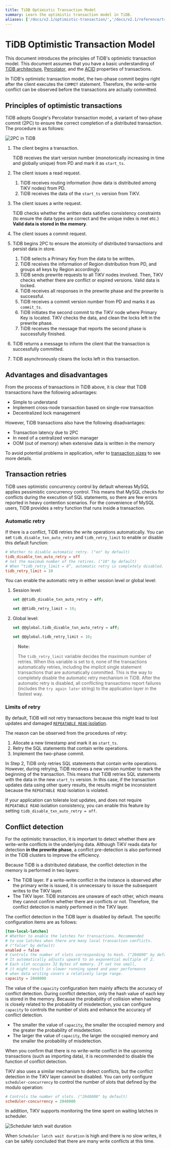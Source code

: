 ```yaml
---
title: TiDB Optimistic Transaction Model
summary: Learn the optimistic transaction model in TiDB.
aliases: ['/docs/v2.1/optimistic-transaction/','/docs/v2.1/reference/transactions/transaction-optimistic/','/docs/v2.1/reference/transactions/transaction-model/']
---
```


# TiDB Optimistic Transaction Model

This document introduces the principles of TiDB's optimistic transaction model. This document assumes that you have a basic understanding of [TiDB architecture](/architecture.md), [Percolator](https://ai.google/research/pubs/pub36726), and the [ACID](/glossary.md#acid) properties of transactions.

In TiDB's optimistic transaction model, the two-phase commit begins right after the client executes the `COMMIT` statement. Therefore, the write-write conflict can be observed before the transactions are actually committed.

## Principles of optimistic transactions

TiDB adopts Google's Percolator transaction model, a variant of two-phase commit (2PC) to ensure the correct completion of a distributed transaction. The procedure is as follows:

![2PC in TiDB](https://docs-download.pingcap.com/media/images/docs/2pc-in-tidb.png)

1. The client begins a transaction.

    TiDB receives the start version number (monotonically increasing in time and globally unique) from PD and mark it as `start_ts`.

2. The client issues a read request.
    1. TiDB receives routing information (how data is distributed among TiKV nodes) from PD.
    2. TiDB receives the data of the `start_ts` version from TiKV.

3. The client issues a write request.

    TiDB checks whether the written data satisfies consistency constraints (to ensure the data types are correct and the unique index is met etc.) **Valid data is stored in the memory**.

4. The client issues a commit request.

5. TiDB begins 2PC to ensure the atomicity of distributed transactions and persist data in store.

    1. TiDB selects a Primary Key from the data to be written.
    2. TiDB receives the information of Region distribution from PD, and groups all keys by Region accordingly.
    3. TiDB sends prewrite requests to all TiKV nodes involved. Then, TiKV checks whether there are conflict or expired versions. Valid data is locked.
    4. TiDB receives all responses in the prewrite phase and the prewrite is successful.
    5. TiDB receives a commit version number from PD and marks it as `commit_ts`.
    6. TiDB initiates the second commit to the TiKV node where Primary Key is located. TiKV checks the data, and clean the locks left in the prewrite phase.
    7. TiDB receives the message that reports the second phase is successfully finished.

6. TiDB returns a message to inform the client that the transaction is successfully committed.

7. TiDB asynchronously cleans the locks left in this transaction.

## Advantages and disadvantages

From the process of transactions in TiDB above, it is clear that TiDB transactions have the following advantages:

* Simple to understand
* Implement cross-node transaction based on single-row transaction
* Decentralized lock management

However, TiDB transactions also have the following disadvantages:

* Transaction latency due to 2PC
* In need of a centralized version manager
* OOM (out of memory) when extensive data is written in the memory

To avoid potential problems in application, refer to [transaction sizes](/transaction-overview.md#transaction-sizes) to see more details.

## Transaction retries

TiDB uses optimistic concurrency control by default whereas MySQL applies pessimistic concurrency control. This means that MySQL checks for conflicts during the execution of SQL statements, so there are few errors reported in heavy contention scenarios. For the convenience of MySQL users, TiDB provides a retry function that runs inside a transaction.

### Automatic retry

If there is a conflict, TiDB retries the write operations automatically. You can set `tidb_disable_txn_auto_retry` and `tidb_retry_limit` to enable or disable this default function:

```toml
# Whether to disable automatic retry. ("on" by default)
tidb_disable_txn_auto_retry = off
# Set the maximum number of the retires. ("10" by default)
# When “tidb_retry_limit = 0”, automatic retry is completely disabled.
tidb_retry_limit = 10
```

You can enable the automatic retry in either session level or global level:

1. Session level:


    ```sql
    set @@tidb_disable_txn_auto_retry = off;
    ```


    ```sql
    set @@tidb_retry_limit = 10;
    ```

2. Global level:


    ```sql
    set @@global.tidb_disable_txn_auto_retry = off;
    ```


    ```sql
    set @@global.tidb_retry_limit = 10;
    ```

> **Note:**
>
> The `tidb_retry_limit` variable decides the maximum number of retries. When this variable is set to `0`, none of the transactions automatically retries, including the implicit single statement transactions that are automatically committed. This is the way to completely disable the automatic retry mechanism in TiDB. After the automatic retry is disabled, all conflicting transactions report failures (includes the `try again later` string) to the application layer in the fastest way.

### Limits of retry

By default, TiDB will not retry transactions because this might lead to lost updates and damaged [`REPEATABLE READ` isolation](/transaction-isolation-levels.md).

The reason can be observed from the procedures of retry:

1. Allocate a new timestamp and mark it as `start_ts`.
2. Retry the SQL statements that contain write operations.
3. Implement the two-phase commit.

In Step 2, TiDB only retries SQL statements that contain write operations. However, during retrying, TiDB receives a new version number to mark the beginning of the transaction. This means that TiDB retries SQL statements with the data in the new `start_ts` version. In this case, if the transaction updates data using other query results, the results might be inconsistent because the `REPEATABLE READ` isolation is violated.

If your application can tolerate lost updates, and does not require `REPEATABLE READ` isolation consistency, you can enable this feature by setting `tidb_disable_txn_auto_retry = off`.

## Conflict detection

For the optimistic transaction, it is important to detect whether there are write-write conflicts in the underlying data. Although TiKV reads data for detection **in the prewrite phase**, a conflict pre-detection is also performed in the TiDB clusters to improve the efficiency.

Because TiDB is a distributed database, the conflict detection in the memory is performed in two layers:

* The TiDB layer. If a write-write conflict in the instance is observed after the primary write is issued, it is unnecessary to issue the subsequent writes to the TiKV layer.
* The TiKV layer. TiDB instances are unaware of each other, which means they cannot confirm whether there are conflicts or not. Therefore, the conflict detection is mainly performed in the TiKV layer.

The conflict detection in the TiDB layer is disabled by default. The specific configuration items are as follows:

```toml
[txn-local-latches]
# Whether to enable the latches for transactions. Recommended
# to use latches when there are many local transaction conflicts.
# ("false" by default)
enabled = false
# Controls the number of slots corresponding to Hash. ("204800" by default)
# It automatically adjusts upward to an exponential multiple of 2.
# Each slot occupies 32 Bytes of memory. If set too small,
# it might result in slower running speed and poor performance
# when data writing covers a relatively large range.
capacity = 2048000
```

The value of the `capacity` configuration item mainly affects the accuracy of conflict detection. During conflict detection, only the hash value of each key is stored in the memory. Because the probability of collision when hashing is closely related to the probability of misdetection, you can configure `capacity` to controls the number of slots and enhance the accuracy of conflict detection.

* The smaller the value of `capacity`, the smaller the occupied memory and the greater the probability of misdetection.
* The larger the value of `capacity`, the larger the occupied memory and the smaller the probability of misdetection.

When you confirm that there is no write-write conflict in the upcoming transactions (such as importing data), it is recommended to disable the function of conflict detection.

TiKV also uses a similar mechanism to detect conflicts, but the conflict detection in the TiKV layer cannot be disabled. You can only configure `scheduler-concurrency` to control the number of slots that defined by the modulo operation:

```toml
# Controls the number of slots. ("2048000" by default）
scheduler-concurrency = 2048000
```

In addition, TiKV supports monitoring the time spent on waiting latches in scheduler.

![Scheduler latch wait duration](https://docs-download.pingcap.com/media/images/docs/optimistic-transaction-metric.png)

When `Scheduler latch wait duration` is high and there is no slow writes, it can be safely concluded that there are many write conflicts at this time.
